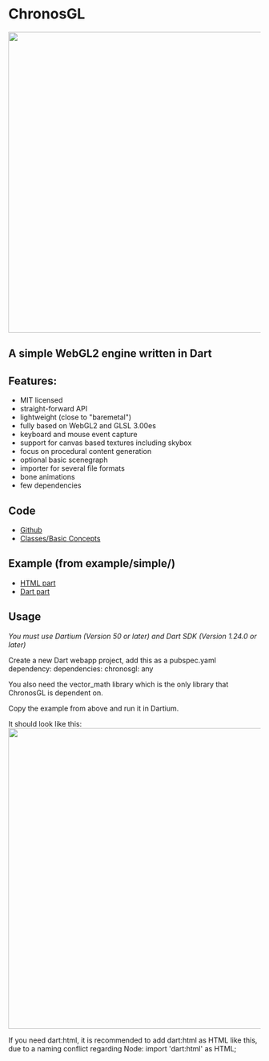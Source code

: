 # ChronosGL


<img src="http://i.imgur.com/JkaU6LF.png" style="width: 600px;"/>

A simple WebGL2 engine written in Dart
--------------------------------------

## Features:

* MIT licensed
* straight-forward API
* lightweight (close to "baremetal")
* fully based on WebGL2 and GLSL 3.00es 
* keyboard and mouse event capture
* support for canvas based textures including skybox
* focus on procedural content generation
* optional basic scenegraph
* importer for several file formats
* bone animations
* few dependencies

## Code

* [Github](https://github.com/ChronosTeam/ChronosGL)
* [Classes/Basic Concepts](https://github.com/ChronosTeam/ChronosGL/tree/master/class_glossary.md)

## Example (from example/simple/)

* [HTML part](https://github.com/ChronosTeam/ChronosGL/tree/master/example/simple/simple.html)
* [Dart part](https://github.com/ChronosTeam/ChronosGL/tree/master/example/simple/simple.dart)

## Usage

*You must use Dartium (Version 50 or later) and Dart SDK (Version 1.24.0 or later)*

Create a new Dart webapp project, add this as a pubspec.yaml dependency:
        dependencies:
          chronosgl: any

You also need the vector_math library which is the only library that ChronosGL
is dependent on.


Copy the example from above and run it in Dartium.

It should look like this:
<img src="http://i.imgur.com/Zb1XyCG.png" style="width: 600px;"/>

If you need dart:html, it is recommended to add dart:html as HTML like this, due to a naming conflict regarding Node:
import 'dart:html' as HTML;
